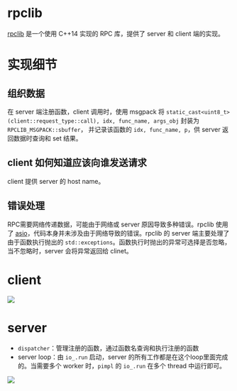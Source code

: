# rpclib

[rpclib](https://github.com/rpclib/rpclib) 是一个使用 C++14 实现的 RPC 库，提供了 server 和 client 端的实现。


# 实现细节

## 组织数据

在 server 端注册函数，client 调用时，使用 msgpack 将 `static_cast<uint8_t>(client::request_type::call), idx, func_name, args_obj` 封装为 `RPCLIB_MSGPACK::sbuffer`， 并记录该函数的 `idx, func_name, p`，供 server 返回数据时查询和 set 结果。


## client 如何知道应该向谁发送请求

client 提供 server 的 host name。


## 错误处理

RPC需要网络传递数据，可能由于网络或 server 原因导致多种错误。rpclib 使用了 [asio](https://github.com/chriskohlhoff/asio)，代码本身并未涉及由于网络导致的错误。rpclib 的 server 端主要处理了由于函数执行抛出的 `std::exceptions`。函数执行时抛出的异常可选择是否忽略，当不忽略时，server 会将异常返回给 clinet。


# client

![](/media/2017/rpclib_client_sequence.png)


# server

* `dispatcher`：管理注册的函数，通过函数名查询和执行注册的函数
* server loop：由 `io_.run` 启动，server 的所有工作都是在这个loop里面完成的。当需要多个 worker 时，`pimpl` 的 `io_.run` 在多个 thread 中运行即可。

![](/media/2017/rpclib_server_sequence.png)

